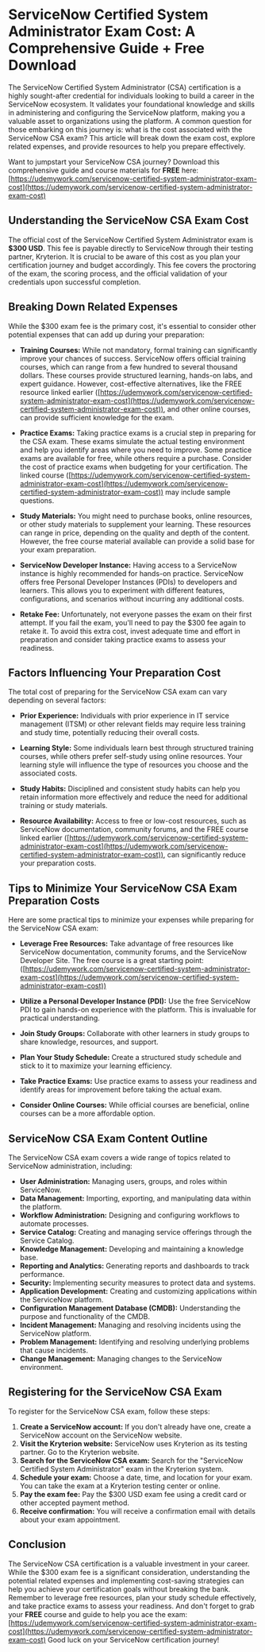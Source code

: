 # ServiceNow Certified System Administrator Exam Cost: A Comprehensive Guide + Free Download

The ServiceNow Certified System Administrator (CSA) certification is a highly sought-after credential for individuals looking to build a career in the ServiceNow ecosystem.  It validates your foundational knowledge and skills in administering and configuring the ServiceNow platform, making you a valuable asset to organizations using the platform.  A common question for those embarking on this journey is: what is the cost associated with the ServiceNow CSA exam?  This article will break down the exam cost, explore related expenses, and provide resources to help you prepare effectively.

Want to jumpstart your ServiceNow CSA journey? Download this comprehensive guide and course materials for **FREE** here: [https://udemywork.com/servicenow-certified-system-administrator-exam-cost](https://udemywork.com/servicenow-certified-system-administrator-exam-cost)

## Understanding the ServiceNow CSA Exam Cost

The official cost of the ServiceNow Certified System Administrator exam is **$300 USD**. This fee is payable directly to ServiceNow through their testing partner, Kryterion. It is crucial to be aware of this cost as you plan your certification journey and budget accordingly.  This fee covers the proctoring of the exam, the scoring process, and the official validation of your credentials upon successful completion.

## Breaking Down Related Expenses

While the $300 exam fee is the primary cost, it's essential to consider other potential expenses that can add up during your preparation:

*   **Training Courses:**  While not mandatory, formal training can significantly improve your chances of success. ServiceNow offers official training courses, which can range from a few hundred to several thousand dollars. These courses provide structured learning, hands-on labs, and expert guidance. However, cost-effective alternatives, like the FREE resource linked earlier ([https://udemywork.com/servicenow-certified-system-administrator-exam-cost](https://udemywork.com/servicenow-certified-system-administrator-exam-cost)), and other online courses, can provide sufficient knowledge for the exam.

*   **Practice Exams:**  Taking practice exams is a crucial step in preparing for the CSA exam.  These exams simulate the actual testing environment and help you identify areas where you need to improve.  Some practice exams are available for free, while others require a purchase.  Consider the cost of practice exams when budgeting for your certification.  The linked course ([https://udemywork.com/servicenow-certified-system-administrator-exam-cost](https://udemywork.com/servicenow-certified-system-administrator-exam-cost)) may include sample questions.

*   **Study Materials:**  You might need to purchase books, online resources, or other study materials to supplement your learning.  These resources can range in price, depending on the quality and depth of the content.  However, the free course material available can provide a solid base for your exam preparation.

*   **ServiceNow Developer Instance:**  Having access to a ServiceNow instance is highly recommended for hands-on practice.  ServiceNow offers free Personal Developer Instances (PDIs) to developers and learners. This allows you to experiment with different features, configurations, and scenarios without incurring any additional costs.

*   **Retake Fee:**  Unfortunately, not everyone passes the exam on their first attempt. If you fail the exam, you'll need to pay the $300 fee again to retake it. To avoid this extra cost, invest adequate time and effort in preparation and consider taking practice exams to assess your readiness.

## Factors Influencing Your Preparation Cost

The total cost of preparing for the ServiceNow CSA exam can vary depending on several factors:

*   **Prior Experience:**  Individuals with prior experience in IT service management (ITSM) or other relevant fields may require less training and study time, potentially reducing their overall costs.

*   **Learning Style:**  Some individuals learn best through structured training courses, while others prefer self-study using online resources. Your learning style will influence the type of resources you choose and the associated costs.

*   **Study Habits:**  Disciplined and consistent study habits can help you retain information more effectively and reduce the need for additional training or study materials.

*   **Resource Availability:**  Access to free or low-cost resources, such as ServiceNow documentation, community forums, and the FREE course linked earlier ([https://udemywork.com/servicenow-certified-system-administrator-exam-cost](https://udemywork.com/servicenow-certified-system-administrator-exam-cost)), can significantly reduce your preparation costs.

## Tips to Minimize Your ServiceNow CSA Exam Preparation Costs

Here are some practical tips to minimize your expenses while preparing for the ServiceNow CSA exam:

*   **Leverage Free Resources:**  Take advantage of free resources like ServiceNow documentation, community forums, and the ServiceNow Developer Site.  The free course is a great starting point: ([https://udemywork.com/servicenow-certified-system-administrator-exam-cost](https://udemywork.com/servicenow-certified-system-administrator-exam-cost))

*   **Utilize a Personal Developer Instance (PDI):**  Use the free ServiceNow PDI to gain hands-on experience with the platform. This is invaluable for practical understanding.

*   **Join Study Groups:**  Collaborate with other learners in study groups to share knowledge, resources, and support.

*   **Plan Your Study Schedule:**  Create a structured study schedule and stick to it to maximize your learning efficiency.

*   **Take Practice Exams:**  Use practice exams to assess your readiness and identify areas for improvement before taking the actual exam.

*   **Consider Online Courses:** While official courses are beneficial, online courses can be a more affordable option.

## ServiceNow CSA Exam Content Outline

The ServiceNow CSA exam covers a wide range of topics related to ServiceNow administration, including:

*   **User Administration:** Managing users, groups, and roles within ServiceNow.
*   **Data Management:** Importing, exporting, and manipulating data within the platform.
*   **Workflow Administration:**  Designing and configuring workflows to automate processes.
*   **Service Catalog:**  Creating and managing service offerings through the Service Catalog.
*   **Knowledge Management:**  Developing and maintaining a knowledge base.
*   **Reporting and Analytics:**  Generating reports and dashboards to track performance.
*   **Security:**  Implementing security measures to protect data and systems.
*   **Application Development:**  Creating and customizing applications within the ServiceNow platform.
*   **Configuration Management Database (CMDB):**  Understanding the purpose and functionality of the CMDB.
*   **Incident Management:**  Managing and resolving incidents using the ServiceNow platform.
*   **Problem Management:**  Identifying and resolving underlying problems that cause incidents.
*   **Change Management:**  Managing changes to the ServiceNow environment.

## Registering for the ServiceNow CSA Exam

To register for the ServiceNow CSA exam, follow these steps:

1.  **Create a ServiceNow account:** If you don't already have one, create a ServiceNow account on the ServiceNow website.
2.  **Visit the Kryterion website:** ServiceNow uses Kryterion as its testing partner. Go to the Kryterion website.
3.  **Search for the ServiceNow CSA exam:** Search for the "ServiceNow Certified System Administrator" exam in the Kryterion system.
4.  **Schedule your exam:** Choose a date, time, and location for your exam. You can take the exam at a Kryterion testing center or online.
5.  **Pay the exam fee:** Pay the $300 USD exam fee using a credit card or other accepted payment method.
6.  **Receive confirmation:** You will receive a confirmation email with details about your exam appointment.

## Conclusion

The ServiceNow CSA certification is a valuable investment in your career. While the $300 exam fee is a significant consideration, understanding the potential related expenses and implementing cost-saving strategies can help you achieve your certification goals without breaking the bank.  Remember to leverage free resources, plan your study schedule effectively, and take practice exams to assess your readiness. And don't forget to grab your **FREE** course and guide to help you ace the exam: [https://udemywork.com/servicenow-certified-system-administrator-exam-cost](https://udemywork.com/servicenow-certified-system-administrator-exam-cost)  Good luck on your ServiceNow certification journey!
